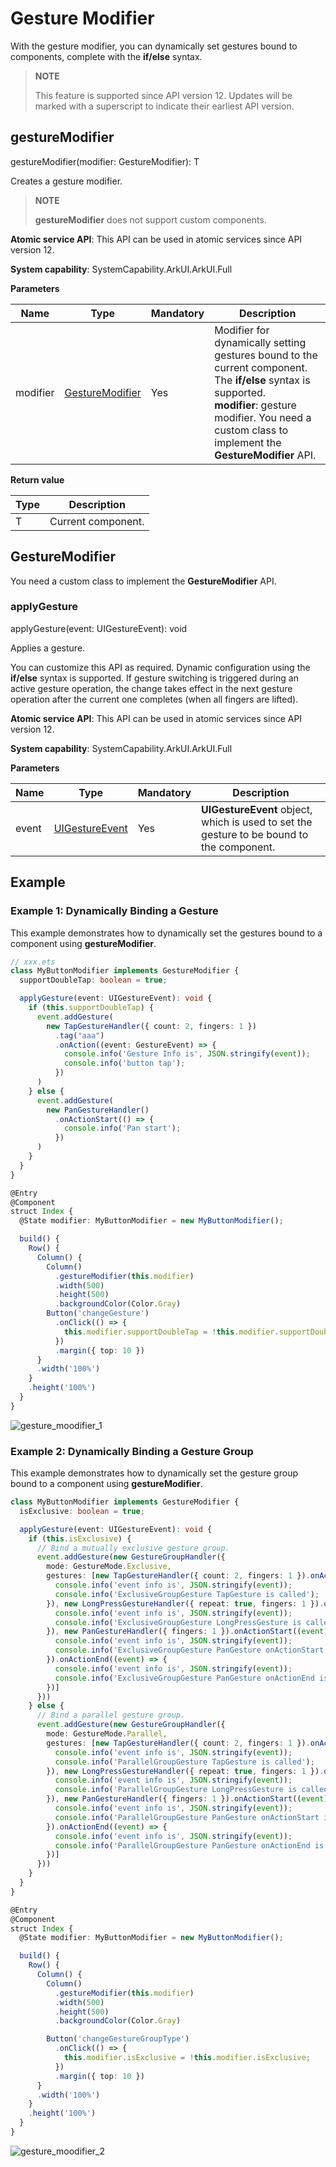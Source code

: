 # Gesture Modifier
<!--Kit: ArkUI-->
<!--Subsystem: ArkUI-->
<!--Owner: @jiangtao92-->
<!--Designer: @piggyguy-->
<!--Tester: @songyanhong-->
<!--Adviser: @HelloCrease-->

With the gesture modifier, you can dynamically set gestures bound to components, complete with the **if/else** syntax.

>  **NOTE**
>
>  This feature is supported since API version 12. Updates will be marked with a superscript to indicate their earliest API version.

## gestureModifier

gestureModifier(modifier: GestureModifier): T

Creates a gesture modifier.

>  **NOTE**
>
>  **gestureModifier** does not support custom components.

**Atomic service API**: This API can be used in atomic services since API version 12.

**System capability**: SystemCapability.ArkUI.ArkUI.Full

**Parameters**

| Name  | Type                 | Mandatory| Description                                                        |
| -------- | --------------------- | ---- | ------------------------------------------------------------ |
| modifier | [GestureModifier](#gesturemodifier-1) | Yes  | Modifier for dynamically setting gestures bound to the current component. The **if/else** syntax is supported.<br>**modifier**: gesture modifier. You need a custom class to implement the **GestureModifier** API.|

**Return value**

| Type| Description|
| -------- | -------- |
| T | Current component.|

## GestureModifier

You need a custom class to implement the **GestureModifier** API.

### applyGesture
applyGesture(event: UIGestureEvent): void

Applies a gesture.

You can customize this API as required. Dynamic configuration using the **if/else** syntax is supported. If gesture switching is triggered during an active gesture operation, the change takes effect in the next gesture operation after the current one completes (when all fingers are lifted).

**Atomic service API**: This API can be used in atomic services since API version 12.

**System capability**: SystemCapability.ArkUI.ArkUI.Full

**Parameters**

| Name           | Type                                      |          Mandatory       | Description                                      |
| ------------- | ----------------------------------------  | ---------------------------------------- |-------------------------------- |
| event        | [UIGestureEvent](./ts-uigestureevent.md#uigestureevent) |  Yes         |**UIGestureEvent** object, which is used to set the gesture to be bound to the component.     |

## Example

### Example 1: Dynamically Binding a Gesture

This example demonstrates how to dynamically set the gestures bound to a component using **gestureModifier**.

```ts
// xxx.ets
class MyButtonModifier implements GestureModifier {
  supportDoubleTap: boolean = true;

  applyGesture(event: UIGestureEvent): void {
    if (this.supportDoubleTap) {
      event.addGesture(
        new TapGestureHandler({ count: 2, fingers: 1 })
          .tag("aaa")
          .onAction((event: GestureEvent) => {
            console.info('Gesture Info is', JSON.stringify(event));
            console.info('button tap');
          })
      )
    } else {
      event.addGesture(
        new PanGestureHandler()
          .onActionStart(() => {
            console.info('Pan start');
          })
      )
    }
  }
}

@Entry
@Component
struct Index {
  @State modifier: MyButtonModifier = new MyButtonModifier();

  build() {
    Row() {
      Column() {
        Column()
          .gestureModifier(this.modifier)
          .width(500)
          .height(500)
          .backgroundColor(Color.Gray)
        Button('changeGesture')
          .onClick(() => {
            this.modifier.supportDoubleTap = !this.modifier.supportDoubleTap;
          })
          .margin({ top: 10 })
      }
      .width('100%')
    }
    .height('100%')
  }
}
```
![gesture_moodifier_1](figures/gesture_modifier_1.png)

### Example 2: Dynamically Binding a Gesture Group

This example demonstrates how to dynamically set the gesture group bound to a component using **gestureModifier**.

```ts
class MyButtonModifier implements GestureModifier {
  isExclusive: boolean = true;

  applyGesture(event: UIGestureEvent): void {
    if (this.isExclusive) {
      // Bind a mutually exclusive gesture group.
      event.addGesture(new GestureGroupHandler({
        mode: GestureMode.Exclusive,
        gestures: [new TapGestureHandler({ count: 2, fingers: 1 }).onAction((event) => {
          console.info('event info is', JSON.stringify(event));
          console.info('ExclusiveGroupGesture TapGesture is called');
        }), new LongPressGestureHandler({ repeat: true, fingers: 1 }).onAction((event) => {
          console.info('event info is', JSON.stringify(event));
          console.info('ExclusiveGroupGesture LongPressGesture is called');
        }), new PanGestureHandler({ fingers: 1 }).onActionStart((event) => {
          console.info('event info is', JSON.stringify(event));
          console.info('ExclusiveGroupGesture PanGesture onActionStart is called');
        }).onActionEnd((event) => {
          console.info('event info is', JSON.stringify(event));
          console.info('ExclusiveGroupGesture PanGesture onActionEnd is called');
        })]
      }))
    } else {
      // Bind a parallel gesture group.
      event.addGesture(new GestureGroupHandler({
        mode: GestureMode.Parallel,
        gestures: [new TapGestureHandler({ count: 2, fingers: 1 }).onAction((event) => {
          console.info('event info is', JSON.stringify(event));
          console.info('ParallelGroupGesture TapGesture is called');
        }), new LongPressGestureHandler({ repeat: true, fingers: 1 }).onAction((event) => {
          console.info('event info is', JSON.stringify(event));
          console.info('ParallelGroupGesture LongPressGesture is called');
        }), new PanGestureHandler({ fingers: 1 }).onActionStart((event) => {
          console.info('event info is', JSON.stringify(event));
          console.info('ParallelGroupGesture PanGesture onActionStart is called');
        }).onActionEnd((event) => {
          console.info('event info is', JSON.stringify(event));
          console.info('ParallelGroupGesture PanGesture onActionEnd is called');
        })]
      }))
    }
  }
}

@Entry
@Component
struct Index {
  @State modifier: MyButtonModifier = new MyButtonModifier();

  build() {
    Row() {
      Column() {
        Column()
          .gestureModifier(this.modifier)
          .width(500)
          .height(500)
          .backgroundColor(Color.Gray)

        Button('changeGestureGroupType')
          .onClick(() => {
            this.modifier.isExclusive = !this.modifier.isExclusive;
          })
          .margin({ top: 10 })
      }
      .width('100%')
    }
    .height('100%')
  }
}
```
![gesture_moodifier_2](figures/gesture_modifier_2.png)
